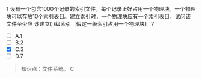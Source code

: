 1
设有一个包含1000个记录的索引文件，每个记录正好占用一个物理块。一个物理块可以存放10个索引表目。建立索引时，一个物理块应有一个索引表目，试问该文件至少应
该建立( )级索引〔假定一级索引占用一个物理块〕？
- [ ] A.1 
- [ ] B.2 
- [x] C.3 
- [ ] D.7

> 知识点：文件系统。
> C
